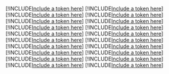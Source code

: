 [!INCLUDE[Include a token here](refs1533790810157/r1.md)]
[!INCLUDE[Include a token here](refs1533790810157/r2.md)]
[!INCLUDE[Include a token here](refs1533790810157/r3.md)]
[!INCLUDE[Include a token here](refs1533790810157/r4.md)]
[!INCLUDE[Include a token here](refs1533790810157/r5.md)]
[!INCLUDE[Include a token here](refs1533790810157/r6.md)]
[!INCLUDE[Include a token here](refs1533790810157/r7.md)]
[!INCLUDE[Include a token here](refs1533790810157/r8.md)]
[!INCLUDE[Include a token here](refs1533790810157/r9.md)]
[!INCLUDE[Include a token here](refs1533790810157/r10.md)]
[!INCLUDE[Include a token here](refs1533790810157/r11.md)]
[!INCLUDE[Include a token here](refs1533790810157/r12.md)]
[!INCLUDE[Include a token here](refs1533790810157/r13.md)]
[!INCLUDE[Include a token here](refs1533790810157/r14.md)]
[!INCLUDE[Include a token here](refs1533790810157/r15.md)]
[!INCLUDE[Include a token here](refs1533790810157/r16.md)]
[!INCLUDE[Include a token here](refs1533790810157/r17.md)]
[!INCLUDE[Include a token here](refs1533790810157/r18.md)]
[!INCLUDE[Include a token here](refs1533790810157/r19.md)]
[!INCLUDE[Include a token here](refs1533790810157/r20.md)]